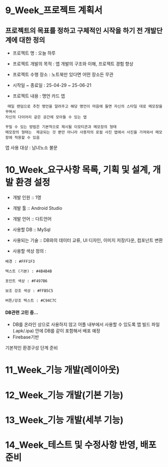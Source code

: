 # 9_Week_프로젝트 계획서

## 프로젝트의 목표를 정하고 구체적인 시작을 하기 전 개발단계에 대한 정의

- 프로젝트 명 : 오늘 하루

- 프로젝트 개발의 목적 : 앱 개발의 구조와 이해, 프로젝트 경험 향상

- 프로젝트 수행 장소 : 노트북만 있다면 어떤 장소든 무관

- 시작일 ~ 종료일 :  25-04-29  ~  25-06-21 

- 프로젝트 내용 : 명언 카드 앱

```
 매일 랜덤으로 추천 명언을 알려주고 해당 명언이 마음에 들면 자신의 스타일 대로 메모장을 꾸며서
자신의 다이어리 같은 공간에 모아둘 수 있는 앱

꾸밀 수 있는 방법은 기본적으로 제시될 이모티콘과 메모장의 형태
메모장의 형태는  제공되는 것 뿐만 아니라 사용자의 로컬 사진 앱에서 사진을 가져와서 메모장에 적용할 수 있음

```
앱 사용 대상 : 남녀노소 불문

# 10_Week_요구사항 목록, 기획 및 설계, 개발 환경 설정

- 개발 인원 :: 1명

- 개발 툴 :: Android Studio

- 개발 언어 :: 다트언어

- 사용할 DB :: MySql

- 사용되는 기술 :: DB와의 데이터 교류,  UI 디자인, 이미지 저장/다운, 컴포넌트 변환

- 사용할 색상 정의 :

`배경 : #FFF1F3`

`텍스트 (기본) : #4B4B4B`

`포인트 색상 : #F497B6`

`보조 강조 색상 : #FFB5C5`

`버튼/강조 텍스트 : #C94C7C`

#### DB관련 고민 중...
- DB를 온라인 상으로 사용하지 않고 어플 내부에서 사용할 수 있도록
앱 빌드 파일(.apk/.ipa) 안에 DB를 같이 포함해서 배포 예정
- Firebase기반

기본적인 환경구성 단계 준비

# 11_Week_기능 개발(레이아웃)

# 12_Week_기능 개발(기본 기능)

# 13_Week_기능 개발(세부 기능)

# 14_Week_테스트 및 수정사항 반영, 배포 준비
